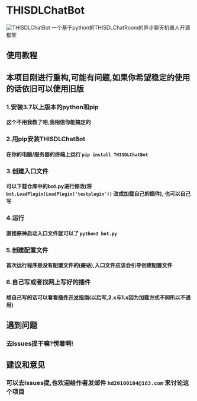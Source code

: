 # THISDLChatBot  
![THISDLChatBot](/logo.jpg)
一个基于python的THISDLChatRoom的异步聊天机器人开源框架  
## 使用教程  
## 本项目刚进行重构,可能有问题,如果你希望稳定的使用的话依旧可以使用旧版
### 1.安装3.7以上版本的python和pip
#### 这个不用我教了吧,我相信你能搞定的  
### 2.用pip安装THISDLChatBot
#### 在你的电脑/服务器的终端上运行 `pip install THISDLChatBot`
### 3.创建入口文件
#### 可以下载仓库中的bot.py进行修改(将 `bot.LoadPlugin(LoadPlugin('testplugin'))` 改成加载自己的插件), 也可以自己写
### 4.运行
#### 直接~~原神~~启动入口文件就可以了 `python3 bot.py`
### 5.创建配置文件
#### 首次运行程序是没有配置文件的(~~废话~~),入口文件应该会引导创建配置文件
### 6.自己写或者找网上写好的插件
#### 想自己写的话可以看看[插件开发指南](https://github.com/huangdihd/THISDLChatBot/blob/main/PDG.md)(以后写,2.x与1.x因为加载方式不同所以不通用)
## 遇到问题
### 去Issues提干嘛?愣着啊!
## 建议和意见
### 可以去Issues提,也欢迎给作者发邮件 `hd20100104@163.com` 来讨论这个项目
